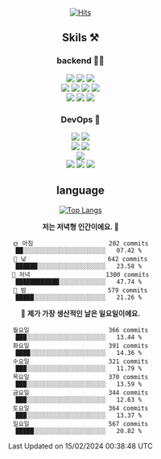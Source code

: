 <div align="center">

[![Hits](https://hits.seeyoufarm.com/api/count/incr/badge.svg?url=https%3A%2F%2Fgithub.com%2Fzxcv9203%2Fhit-counter&count_bg=%23FF7272&title_bg=%23324C2E&icon=codeigniter.svg&icon_color=%23DD5B5B&title=%EB%B0%A9%EB%AC%B8%EC%9E%90&edge_flat=false)](https://hits.seeyoufarm.com)
  
## Skils ⚒️
### backend 🧑‍💻
  
<img src="https://img.shields.io/badge/Java-FF6600?style=flat-square&logo=buymeacoffee&logoColor=white"/>
<img src="https://img.shields.io/badge/Go-0099FF?style=flat-square&logo=go&logoColor=white"/>
<img src="https://img.shields.io/badge/Kotlin-7F52FF?style=flat-square&logo=kotlin&logoColor=white"/>
  
  
<br />
  
<img src="https://img.shields.io/badge/Spring-339933?style=flat-square&logo=Spring&logoColor=white"/>
<img src="https://img.shields.io/badge/Spring Boot-339933?style=flat-square&logo=Spring Boot&logoColor=white"/>
<img src="https://img.shields.io/badge/Spring Security-339933?style=flat-square&logo=Spring Security&logoColor=white"/>
  
<img src="https://img.shields.io/badge/Spring Data JPA-339933?style=flat-square&logo=Hibernate&logoColor=white"/>

<br />
  
  <img src="https://img.shields.io/badge/mysql-0099FF?style=flat-square&logo=mysql&logoColor=white"/>
  <img src="https://img.shields.io/badge/mariadb-0099FF?style=flat-square&logo=mariadb&logoColor=white"/>
  <img src="https://img.shields.io/badge/mongoDB-47A248?style=flat-square&logo=mongodb&logoColor=white"/>
  
  
### DevOps 🚀
  
  <img src="https://img.shields.io/badge/docker-2496ED?style=flat-square&logo=docker&logoColor=white"/>
  <img src="https://img.shields.io/badge/kubernetes-326CE5?style=flat-square&logo=kubernetes&logoColor=white"/>
  
  <br />
  
  <img src="https://img.shields.io/badge/Github Actions-2088FF?style=flat-square&logo=githubactions&logoColor=white"/>
  <img src="https://img.shields.io/badge/Jenkins-D24939?style=flat-square&logo=jenkins&logoColor=white"/>
  
  
  <br />
  <img src="https://img.shields.io/badge/terraform-7B42BC?style=flat-square&logo=terraform&logoColor=white"/>
  
  <br />
  <img src="https://img.shields.io/badge/Amazon AWS-232F3E?style=flat-square&logo=Amazon AWS&logoColor=white"/>

  <img src="https://img.shields.io/badge/GCP-4285F4?style=flat-square&logo=googlecloud&logoColor=white"/>
  <img src="https://img.shields.io/badge/NCP-03C75A?style=flat-square&logo=naver&logoColor=white"/>
  
  
## language

[![Top Langs](https://github-readme-stats.vercel.app/api/top-langs/?username=zxcv9203&hide=html&exclude_repo=zxcv9203.github.io,golB&theme=grate-gatsby)](https://github.com/zxcv9203/github-readme-stats)
  
<!--START_SECTION:waka-->
**저는 저녁형 인간이에요. 🦉** 

```text
🌞 아침                     202 commits         ██░░░░░░░░░░░░░░░░░░░░░░░   07.42 % 
🌆 낮　                     642 commits         ██████░░░░░░░░░░░░░░░░░░░   23.58 % 
🌃 저녁                     1300 commits        ████████████░░░░░░░░░░░░░   47.74 % 
🌙 밤　                     579 commits         █████░░░░░░░░░░░░░░░░░░░░   21.26 % 
```
📅 **제가 가장 생산적인 날은 일요일이에요.** 

```text
월요일                      366 commits         ███░░░░░░░░░░░░░░░░░░░░░░   13.44 % 
화요일                      391 commits         ████░░░░░░░░░░░░░░░░░░░░░   14.36 % 
수요일                      321 commits         ███░░░░░░░░░░░░░░░░░░░░░░   11.79 % 
목요일                      370 commits         ███░░░░░░░░░░░░░░░░░░░░░░   13.59 % 
금요일                      344 commits         ███░░░░░░░░░░░░░░░░░░░░░░   12.63 % 
토요일                      364 commits         ███░░░░░░░░░░░░░░░░░░░░░░   13.37 % 
일요일                      567 commits         █████░░░░░░░░░░░░░░░░░░░░   20.82 % 
```



 Last Updated on 15/02/2024 00:38:48 UTC
<!--END_SECTION:waka-->
  
</div>


